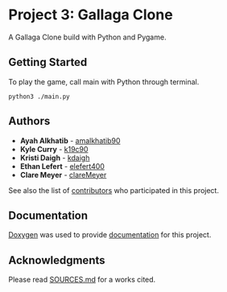 # Project 3: Gallaga Clone

A Gallaga Clone build with Python and Pygame.

## Getting Started

To play the game, call main with Python through terminal.

```
python3 ./main.py
```


## Authors

* **Ayah Alkhatib** - [amalkhatib90](https://github.com/amalkhatib90/)
* **Kyle Curry** - [k19c90](https://github.com/k19c90)
* **Kristi Daigh** - [kdaigh](https://github.com/kdaigh)
* **Ethan Lefert** - [elefert400](https://github.com/elefert400)
* **Clare Meyer** - [clareMeyer](https://github.com/clareMeyer)

See also the list of [contributors](https://github.com/amalkhatib90/Project03/graphs/contributors) who participated in this project.

## Documentation

[Doxygen](http://www.doxygen.nl/) was used to provide [documentation](https://github.com/amalkhatib90/Project03/tree/master/documentation/html) for this project.

## Acknowledgments

Please read [SOURCES.md](https://github.com/amalkhatib90/Project03/blob/master/documentation/SOURCES.MD) for a works cited.
